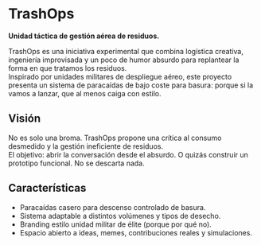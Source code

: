 # TrashOps

**Unidad táctica de gestión aérea de residuos.**

TrashOps es una iniciativa experimental que combina logística creativa, ingeniería improvisada y un poco de humor absurdo para replantear la forma en que tratamos los residuos.  
Inspirado por unidades militares de despliegue aéreo, este proyecto presenta un sistema de paracaídas de bajo coste para basura: porque si la vamos a lanzar, que al menos caiga con estilo.

## Visión

No es solo una broma. TrashOps propone una crítica al consumo desmedido y la gestión ineficiente de residuos.  
El objetivo: abrir la conversación desde el absurdo. O quizás construir un prototipo funcional. No se descarta nada.

## Características

- Paracaídas casero para descenso controlado de basura.
- Sistema adaptable a distintos volúmenes y tipos de desecho.
- Branding estilo unidad militar de élite (porque por qué no).
- Espacio abierto a ideas, memes, contribuciones reales y simulaciones.
